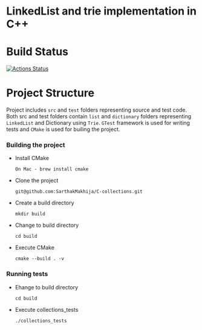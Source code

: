 # LinkedList and trie implementation in C++

# Build Status

[![Actions Status](https://github.com/SarthakMakhija/CPP-collections/workflows/CMake/badge.svg)](https://github.com/SarthakMakhija/CPP-collections/actions)

# Project Structure
Project includes `src` and `test` folders representing source and test code. 
Both src and test folders contain `list` and `dictionary` folders representing `LinkedList` and Dictionary using `Trie`. 
`GTest` framework is used for writing tests and `CMake` is used for builing the project.

### Building the project
- Install CMake

    `On Mac - brew install cmake`

- Clone the project

    `git@github.com:SarthakMakhija/C-collections.git`

- Create a build directory

    `mkdir build`

- Change to build directory

    `cd build`

- Execute CMake

    `cmake --build . -v`

### Running tests

- Ehange to build directory

    `cd build`

- Execute collections_tests

    `./collections_tests`
